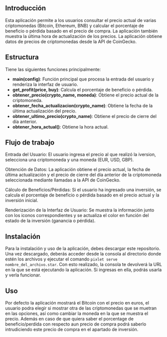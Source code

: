 ## Introducción

Esta aplicación permite a los usuarios consultar el precio actual de varias criptomonedas (Bitcoin, Ethereum, BNB) y calcular el porcentaje de beneficio o pérdida basado en el precio de compra. La aplicación también muestra la última hora de actualización de los precios. La aplicación obtiene datos de precios de criptomonedas desde la API de CoinGecko.

## Estructura

Tiene las siguientes funciones principalmente:

- **main(config)**: Función principal que procesa la entrada del usuario y renderiza la interfaz de usuario.
- **get_profit(price, buy)**: Calcula el porcentaje de beneficio o pérdida.
- **obtener_precio(crypto_name, moneda)**: Obtiene el precio actual de la criptomoneda.
- **obtener_fecha_actualizacion(crypto_name)**: Obtiene la fecha de la última actualización del precio.
- **obtener_ultimo_precio(crypto_name)**: Obtiene el precio de cierre del día anterior.
- **obtener_hora_actual()**: Obtiene la hora actual.

## Flujo de trabajo
Entrada del Usuario:
El usuario ingresa el precio al que realizó la iversion, selecciona una criptomoneda y una moneda (EUR, USD, GBP).

Obtención de Datos:
La aplicación obtiene el precio actual, la fecha de última actualización y el precio de cierre del día anterior de la criptomoneda seleccionada mediante llamadas a la API de CoinGecko.

Cálculo de Beneficios/Pérdidas:
Si el usuario ha ingresado una inversión, se calcula el porcentaje de beneficio o pérdida basado en el precio actual y la inversión inicial.

Renderización de la Interfaz de Usuario:
Se muestra la información junto con los iconos correspondientes y se actualiza el color en función del estado de la inversión (ganancia o pérdida).

## Instalación

Para la instalación y uso de la aplicación, debes descargar este repositorio. Una vez descargado, deberás acceder desde la consola al directorio donde estén los archivos y ejecutar el comando `pixlet serve nombre_del_archivo.star`. Con esto realizado, la consola te devolverá la URL en la que se está ejecutando la aplicación. Si ingresas en ella, podrás usarla y verla funcionar.

## Uso
Por defecto la aplicación mostrará el Bitcoin con el precio en euros, el usuario podra elegir si mostrar otra de las criptomonedas que se muetran en las opciones, así como cambiar la moneda en la que se muestra el precio. Además en caso de que quiera saber el porcentage de beneficio/perdida con respecto aun precio de compra podrá saberlo intrudiciendo este precio de compra en el apartado de inversión.
